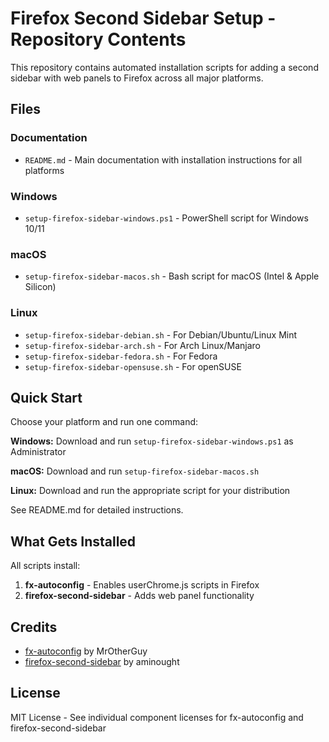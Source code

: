 # Firefox Second Sidebar Setup - Repository Contents

This repository contains automated installation scripts for adding a second sidebar with web panels to Firefox across all major platforms.

## Files

### Documentation
- `README.md` - Main documentation with installation instructions for all platforms

### Windows
- `setup-firefox-sidebar-windows.ps1` - PowerShell script for Windows 10/11

### macOS
- `setup-firefox-sidebar-macos.sh` - Bash script for macOS (Intel & Apple Silicon)

### Linux
- `setup-firefox-sidebar-debian.sh` - For Debian/Ubuntu/Linux Mint
- `setup-firefox-sidebar-arch.sh` - For Arch Linux/Manjaro
- `setup-firefox-sidebar-fedora.sh` - For Fedora
- `setup-firefox-sidebar-opensuse.sh` - For openSUSE

## Quick Start

Choose your platform and run one command:

**Windows:** Download and run `setup-firefox-sidebar-windows.ps1` as Administrator

**macOS:** Download and run `setup-firefox-sidebar-macos.sh`

**Linux:** Download and run the appropriate script for your distribution

See README.md for detailed instructions.

## What Gets Installed

All scripts install:
1. **fx-autoconfig** - Enables userChrome.js scripts in Firefox
2. **firefox-second-sidebar** - Adds web panel functionality

## Credits

- [fx-autoconfig](https://github.com/MrOtherGuy/fx-autoconfig) by MrOtherGuy
- [firefox-second-sidebar](https://github.com/aminought/firefox-second-sidebar) by aminought

## License

MIT License - See individual component licenses for fx-autoconfig and firefox-second-sidebar
